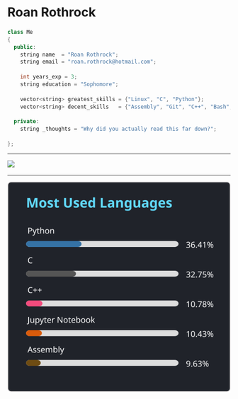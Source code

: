 # Roan Rothrock

```c++
class Me
{
  public:
    string name  = "Roan Rothrock";
    string email = "roan.rothrock@hotmail.com";

    int years_exp = 3;
    string education = "Sophomore";

    vector<string> greatest_skills = {"Linux", "C", "Python"};
    vector<string> decent_skills   = {"Assembly", "Git", "C++", "Bash", "Flask", "Windows"};

  private:
    string _thoughts = "Why did you actually read this far down?";

};
```
---

<a href="https://skillicons.dev">
  <img src="https://skillicons.dev/icons?i=linux,c,python,git,cpp,bash,flask">
</a>

---

![Languages Used](https://github.com/R-Rothrock/R-Rothrock/blob/main/language_stats.svg)

<!---
R-Rothrock/R-Rothrock is a special repository because its
`README.md` (this file) appears on your GitHub profile.
You can click the Preview link to take a look at your changes.
--->
